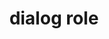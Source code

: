 ---
{
  "title": "dialog role",
  "description": "A dialog is a descendant window of the primary window of a web application. For HTML pages, the primary application window is the entire web document, i.e., the body element.",
  "category": "aria",
  "keywords": [
    "dialog role"
  ],
  "last_test_date": "2019-08-13",
  "test_results_url": "https://a11ysupport.io/tech/aria/dialog_role",
  "test_url": "https://a11ysupport.io/tech/aria/dialog_role",
  "notes_by_num": {
    "1": "ARIA dialog role must use document mode: An element in the dialog had to receive focus before the contents of the dialog would be read by NVDA."
  },
  "stats": {
    "jaws": {
      "chrome": {
        "74-88": "y"
      },
      "ie": {
        "11-11.253": "y"
      },
      "firefox": {
        "66-85": "y"
      }
    },
    "narrator": {
      "edge": {
        "44.17763-88": "a"
      }
    },
    "nvda": {
      "chrome": {
        "74-88": "y"
      },
      "firefox": {
        "64.0.2-85": "y #1"
      }
    },
    "orca": {
      "firefox": {
        "69-85": "y"
      }
    },
    "talkback": {
      "and_chr": {
        "67-88": "a"
      }
    },
    "vo_ios": {
      "ios_saf": {
        "12.1.2-14.3": "a"
      }
    },
    "vo_macos": {
      "safari": {
        "12.0.2-14.0.3": "a"
      }
    }
  },
  "links": {
    "ARIA spec for dialog": "https://www.w3.org/TR/wai-aria-1.1/#dialog"
  }
}
---